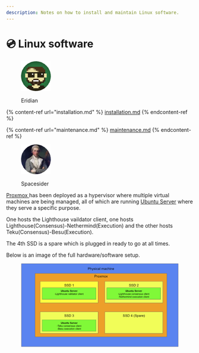 ```yaml
---
description: Notes on how to install and maintain Linux software.
---
```


# 💿 Linux software

<div align="left">

<figure><img src="https://raw.githubusercontent.com/DVStakers/docs/main/.gitbook/assets/Eridian.png" alt=""><figcaption><p>Eridian</p></figcaption></figure>

</div>

{% content-ref url="installation.md" %}
[installation.md](installation.md)
{% endcontent-ref %}

{% content-ref url="maintenance.md" %}
[maintenance.md](maintenance.md)
{% endcontent-ref %}



<div align="left">

<figure><img src="../../.gitbook/assets/Spacesider.png" alt=""><figcaption><p>Spacesider</p></figcaption></figure>

</div>

[Proxmox ](https://www.proxmox.com/en/proxmox-ve)has been deployed as a hypervisor where multiple virtual machines are being managed, all of which are running [Ubuntu Server](https://ubuntu.com/download/server) where they serve a specific purpose.

One hosts the Lighthouse vaildator client, one hosts Lighthouse(Consensus)-Nethermind(Execution) and the other hosts Teku(Consensus)-Besu(Execution).

The 4th SSD is a spare which is plugged in ready to go at all times.

Below is an image of the full hardware/software setup.

<figure><img src="../../.gitbook/assets/image (2) (3).png" alt=""><figcaption></figcaption></figure>
